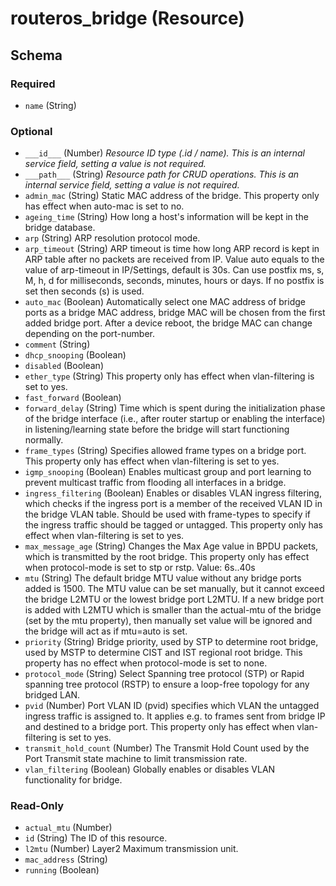 # routeros_bridge (Resource)




<!-- schema generated by tfplugindocs -->
## Schema

### Required

- `name` (String)

### Optional

- `___id___` (Number) <em>Resource ID type (.id / name). This is an internal service field, setting a value is not required.</em>
- `___path___` (String) <em>Resource path for CRUD operations. This is an internal service field, setting a value is not required.</em>
- `admin_mac` (String) Static MAC address of the bridge. This property only has effect when auto-mac is set to no.
- `ageing_time` (String) How long a host's information will be kept in the bridge database.
- `arp` (String) ARP resolution protocol mode.
- `arp_timeout` (String) ARP timeout is time how long ARP record is kept in ARP table after no packets are received from IP. Value auto equals to the value of arp-timeout in IP/Settings, default is 30s. Can use postfix ms, s, M, h, d for milliseconds, seconds, minutes, hours or days. If no postfix is set then seconds (s) is used.
- `auto_mac` (Boolean) Automatically select one MAC address of bridge ports as a bridge MAC address, bridge MAC will be chosen from the first added bridge port. After a device reboot, the bridge MAC can change depending on the port-number.
- `comment` (String)
- `dhcp_snooping` (Boolean)
- `disabled` (Boolean)
- `ether_type` (String) This property only has effect when vlan-filtering is set to yes.
- `fast_forward` (Boolean)
- `forward_delay` (String) Time which is spent during the initialization phase of the bridge interface (i.e., after router startup or enabling the interface) in listening/learning state before the bridge will start functioning normally.
- `frame_types` (String) Specifies allowed frame types on a bridge port. This property only has effect when vlan-filtering is set to yes.
- `igmp_snooping` (Boolean) Enables multicast group and port learning to prevent multicast traffic from flooding all interfaces in a bridge.
- `ingress_filtering` (Boolean) Enables or disables VLAN ingress filtering, which checks if the ingress port is a member of the received VLAN ID in the bridge VLAN table. Should be used with frame-types to specify if the ingress traffic should be tagged or untagged. This property only has effect when vlan-filtering is set to yes.
- `max_message_age` (String) Changes the Max Age value in BPDU packets, which is transmitted by the root bridge. This property only has effect when protocol-mode is set to stp or rstp. Value: 6s..40s
- `mtu` (String) The default bridge MTU value without any bridge ports added is 1500. The MTU value can be set manually, but it cannot exceed the bridge L2MTU or the lowest bridge port L2MTU. If a new bridge port is added with L2MTU which is smaller than the actual-mtu of the bridge (set by the mtu property), then manually set value will be ignored and the bridge will act as if mtu=auto is set.
- `priority` (String) Bridge priority, used by STP to determine root bridge, used by MSTP to determine CIST and IST regional root bridge. This property has no effect when protocol-mode is set to none.
- `protocol_mode` (String) Select Spanning tree protocol (STP) or Rapid spanning tree protocol (RSTP) to ensure a loop-free topology for any bridged LAN.
- `pvid` (Number) Port VLAN ID (pvid) specifies which VLAN the untagged ingress traffic is assigned to. It applies e.g. to frames sent from bridge IP and destined to a bridge port. This property only has effect when vlan-filtering is set to yes.
- `transmit_hold_count` (Number) The Transmit Hold Count used by the Port Transmit state machine to limit transmission rate.
- `vlan_filtering` (Boolean) Globally enables or disables VLAN functionality for bridge.

### Read-Only

- `actual_mtu` (Number)
- `id` (String) The ID of this resource.
- `l2mtu` (Number) Layer2 Maximum transmission unit.
- `mac_address` (String)
- `running` (Boolean)


